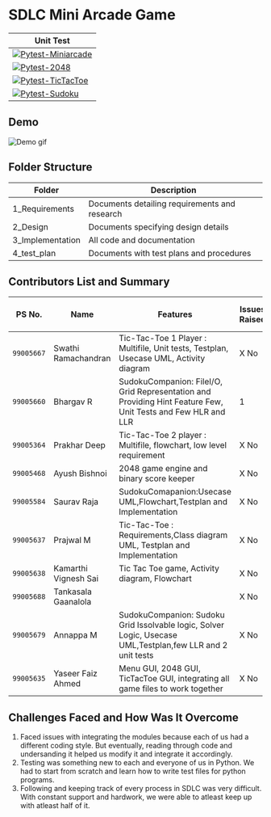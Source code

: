 # SDLC Mini Arcade Game
| Unit Test |
|-----------|
|[![Pytest-Miniarcade](https://github.com/yasirfaizahmed/SDLC_2_Electron/actions/workflows/unittest.yml/badge.svg)](https://github.com/yasirfaizahmed/SDLC_2_Electron/actions/workflows/unittest.yml)|
|[![Pytest-2048 ](https://github.com/yasirfaizahmed/SDLC_2_Electron/actions/workflows/2048ptest.yml/badge.svg)](https://github.com/yasirfaizahmed/SDLC_2_Electron/actions/workflows/2048ptest.yml)|
|[![Pytest-TicTacToe](https://github.com/yasirfaizahmed/SDLC_2_Electron/actions/workflows/ptesttictactoe.yml/badge.svg)](https://github.com/yasirfaizahmed/SDLC_2_Electron/actions/workflows/ptesttictactoe.yml)|
|[![Pytest-Sudoku](https://github.com/yasirfaizahmed/SDLC_2_Electron/actions/workflows/ptestsudoku.yml/badge.svg)](https://github.com/yasirfaizahmed/SDLC_2_Electron/actions/workflows/ptestsudoku.yml)|

## Demo
![Demo gif](https://github.com/yasirfaizahmed/SDLC_2_Electron/blob/master/6_ImagesAndVideos/demo.gif)

## Folder Structure


|         Folder    	  | 			Description 		    |
| ----------------------- | ----------------------------------------------  |
| 	1_Requirements    | Documents detailing requirements and research   |
| 	2_Design	  | Documents specifying design details        	    |
| 	3_Implementation  | All code and documentation        		    |
| 	4_test_plan	  | Documents with test plans and procedures        |
## Contributors List and Summary

PS No. |  Name   |    Features    | Issues Raised |Issues Resolved|No Test Cases|Test Case Pass
-------|-------------|----------------|----------------|---------------|-------------|--------------
`99005667` | Swathi  Ramachandran |  Tic-Tac-Toe 1 Player : Multifile, Unit tests, Testplan, Usecase UML, Activity diagram  | X No     | 1 | 7  | 7
`99005660` | Bhargav  R | SudokuCompanion: FileI/O, Grid Representation and Providing Hint Feature Few, Unit Tests and Few HLR and LLR | 1    | X No   | 8  | 8  
`99005364` | Prakhar  Deep |  Tic-Tac-Toe 2 player : Multifile, flowchart, low level requirement  | X No     | X No   |X No   |X No    
`99005468` | Ayush  Bishnoi |  2048 game engine and binary score keeper   | X No     | X No   |8    | 8    
`99005584` | Saurav  Raja  |SudokuComapanion:Usecase UML,Flowchart,Testplan and Implementation     | X No     | 1   |1   |1
`99005637` | Prajwal  M| Tic-Tac-Toe : Requirements,Class diagram UML, Testplan and Implementation     | X No     | X No   | 1  | 1
`99005638` | Kamarthi Vignesh  Sai | Tic Tac Toe game, Activity diagram, Flowchart     | X No     | X No   | 1  | 1   
`99005688` | Tankasala  Gaanalola  |     | X No     | X No   |X No   |X No  
`99005679` | Annappa  M | SudokuCompanion: Sudoku Grid Issolvable logic, Solver Logic, Usecase UML,Testplan,few LLR and 2 unit tests   | X No     | 1   |2    |2    
`99005635` | Yaseer Faiz Ahmed |Menu GUI, 2048 GUI, TicTacToe GUI, integrating all game files to work together | X No     | X No   |0   | 0
## Challenges Faced and How Was It Overcome

1. Faced issues with integrating the modules because each of us had a different coding style. But eventually, reading through code and undersanding it helped us modify it and integrate it accordingly.
2. Testing was something new to each and everyone of us in Python. We had to start from scratch and learn how to write test files for python programs.
3. Following and keeping track of every process in SDLC was very difficult. With constant support and hardwork, we were able to atleast keep up with atleast half of it.
